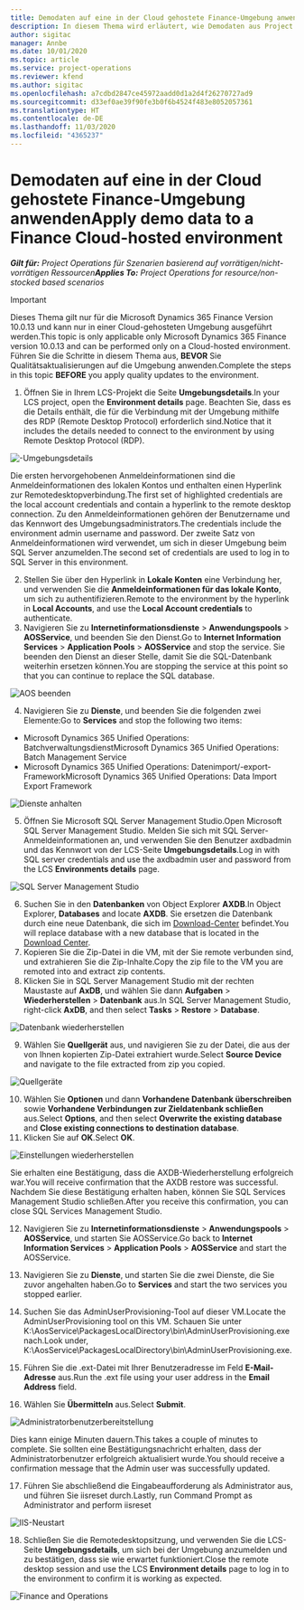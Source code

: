 ```yaml
---
title: Demodaten auf eine in der Cloud gehostete Finance-Umgebung anwenden
description: In diesem Thema wird erläutert, wie Demodaten aus Project Operations auf eine Cloud-gehostete Dynamics 365 Finance-Umgebung angewendet werden.
author: sigitac
manager: Annbe
ms.date: 10/01/2020
ms.topic: article
ms.service: project-operations
ms.reviewer: kfend
ms.author: sigitac
ms.openlocfilehash: a7cdbd2847ce45972aadd0d1a2d4f26270727ad9
ms.sourcegitcommit: d33ef0ae39f90fe3b0f6b4524f483e8052057361
ms.translationtype: HT
ms.contentlocale: de-DE
ms.lasthandoff: 11/03/2020
ms.locfileid: "4365237"
---
```

# <a name="apply-demo-data-to-a-finance-cloud-hosted-environment"></a><span data-ttu-id="829b2-103">Demodaten auf eine in der Cloud gehostete Finance-Umgebung anwenden</span><span class="sxs-lookup"><span data-stu-id="829b2-103">Apply demo data to a Finance Cloud-hosted environment</span></span>

<span data-ttu-id="829b2-104">_**Gilt für:** Project Operations für Szenarien basierend auf vorrätigen/nicht-vorrätigen Ressourcen_</span><span class="sxs-lookup"><span data-stu-id="829b2-104">_**Applies To:** Project Operations for resource/non-stocked based scenarios_</span></span>

> [!IMPORTANT]
> <span data-ttu-id="829b2-105">Dieses Thema gilt nur für die Microsoft Dynamics 365 Finance Version 10.0.13 und kann nur in einer Cloud-gehosteten Umgebung ausgeführt werden.</span><span class="sxs-lookup"><span data-stu-id="829b2-105">This topic is only applicable only Microsoft Dynamics 365 Finance version 10.0.13 and can be performed only on a Cloud-hosted environment.</span></span> <span data-ttu-id="829b2-106">Führen Sie die Schritte in diesem Thema aus, **BEVOR** Sie Qualitätsaktualisierungen auf die Umgebung anwenden.</span><span class="sxs-lookup"><span data-stu-id="829b2-106">Complete the steps in this topic **BEFORE** you apply quality updates to the environment.</span></span>

1. <span data-ttu-id="829b2-107">Öffnen Sie in Ihrem LCS-Projekt die Seite **Umgebungsdetails**.</span><span class="sxs-lookup"><span data-stu-id="829b2-107">In your LCS project, open the **Environment details** page.</span></span> <span data-ttu-id="829b2-108">Beachten Sie, dass es die Details enthält, die für die Verbindung mit der Umgebung mithilfe des RDP (Remote Desktop Protocol) erforderlich sind.</span><span class="sxs-lookup"><span data-stu-id="829b2-108">Notice that it includes the details needed to connect to the environment by using Remote Desktop Protocol (RDP).</span></span>

![-Umgebungsdetails](./media/1EnvironmentDetails.png)

<span data-ttu-id="829b2-110">Die ersten hervorgehobenen Anmeldeinformationen sind die Anmeldeinformationen des lokalen Kontos und enthalten einen Hyperlink zur Remotedesktopverbindung.</span><span class="sxs-lookup"><span data-stu-id="829b2-110">The first set of highlighted credentials are the local account credentials and contain a hyperlink to the remote desktop connection.</span></span> <span data-ttu-id="829b2-111">Zu den Anmeldeinformationen gehören der Benutzername und das Kennwort des Umgebungsadministrators.</span><span class="sxs-lookup"><span data-stu-id="829b2-111">The credentials include the environment admin username and password.</span></span> <span data-ttu-id="829b2-112">Der zweite Satz von Anmeldeinformationen wird verwendet, um sich in dieser Umgebung beim SQL Server anzumelden.</span><span class="sxs-lookup"><span data-stu-id="829b2-112">The second set of credentials are used to log in to SQL Server in this environment.</span></span>

2. <span data-ttu-id="829b2-113">Stellen Sie über den Hyperlink in **Lokale Konten** eine Verbindung her, und verwenden Sie die **Anmeldeinformationen für das lokale Konto**, um sich zu authentifizieren.</span><span class="sxs-lookup"><span data-stu-id="829b2-113">Remote to the environment by the hyperlink in **Local Accounts**, and use the **Local Account credentials** to authenticate.</span></span>
3. <span data-ttu-id="829b2-114">Navigieren Sie zu **Internetinformationsdienste** > **Anwendungspools** > **AOSService**, und beenden Sie den Dienst.</span><span class="sxs-lookup"><span data-stu-id="829b2-114">Go to **Internet Information Services** > **Application Pools** > **AOSService** and stop the service.</span></span> <span data-ttu-id="829b2-115">Sie beenden den Dienst an dieser Stelle, damit Sie die SQL-Datenbank weiterhin ersetzen können.</span><span class="sxs-lookup"><span data-stu-id="829b2-115">You are stopping the service at this point so that you can continue to replace the SQL database.</span></span>

![AOS beenden](./media/2StopAOS.png)

4. <span data-ttu-id="829b2-117">Navigieren Sie zu **Dienste**, und beenden Sie die folgenden zwei Elemente:</span><span class="sxs-lookup"><span data-stu-id="829b2-117">Go to **Services** and stop the following two items:</span></span>

- <span data-ttu-id="829b2-118">Microsoft Dynamics 365 Unified Operations: Batchverwaltungsdienst</span><span class="sxs-lookup"><span data-stu-id="829b2-118">Microsoft Dynamics 365 Unified Operations: Batch Management Service</span></span>
- <span data-ttu-id="829b2-119">Microsoft Dynamics 365 Unified Operations: Datenimport/-export-Framework</span><span class="sxs-lookup"><span data-stu-id="829b2-119">Microsoft Dynamics 365 Unified Operations: Data Import Export Framework</span></span>

![Dienste anhalten](./media/3StopServices.png)

5. <span data-ttu-id="829b2-121">Öffnen Sie Microsoft SQL Server Management Studio.</span><span class="sxs-lookup"><span data-stu-id="829b2-121">Open Microsoft SQL Server Management Studio.</span></span> <span data-ttu-id="829b2-122">Melden Sie sich mit SQL Server-Anmeldeinformationen an, und verwenden Sie den Benutzer axdbadmin und das Kennwort von der LCS-Seite **Umgebungsdetails**.</span><span class="sxs-lookup"><span data-stu-id="829b2-122">Log in with SQL server credentials and use the axdbadmin user and password from the LCS **Environments details** page.</span></span>

![SQL Server Management Studio](./media/4SSMS.png)

6. <span data-ttu-id="829b2-124">Suchen Sie in den **Datenbanken** von Object Explorer **AXDB**.</span><span class="sxs-lookup"><span data-stu-id="829b2-124">In Object Explorer, **Databases** and locate **AXDB**.</span></span> <span data-ttu-id="829b2-125">Sie ersetzen die Datenbank durch eine neue Datenbank, die sich im [Download-Center](https://download.microsoft.com/download/1/a/3/1a314bd2-b082-4a87-abdc-1ba26c92b63d/ProjOpsDemoDataFOGARelease.zip) befindet.</span><span class="sxs-lookup"><span data-stu-id="829b2-125">You will replace database with a new database that is located in the [Download Center](https://download.microsoft.com/download/1/a/3/1a314bd2-b082-4a87-abdc-1ba26c92b63d/ProjOpsDemoDataFOGARelease.zip).</span></span> 
7. <span data-ttu-id="829b2-126">Kopieren Sie die Zip-Datei in die VM, mit der Sie remote verbunden sind, und extrahieren Sie die Zip-Inhalte.</span><span class="sxs-lookup"><span data-stu-id="829b2-126">Copy the zip file to the VM you are remoted into and extract zip contents.</span></span>
8. <span data-ttu-id="829b2-127">Klicken Sie in SQL Server Management Studio mit der rechten Maustaste auf **AxDB**, und wählen Sie dann **Aufgaben** > **Wiederherstellen** > **Datenbank** aus.</span><span class="sxs-lookup"><span data-stu-id="829b2-127">In SQL Server Management Studio, right-click **AxDB**, and then select **Tasks** > **Restore** > **Database**.</span></span>

![Datenbank wiederherstellen](./media/5RestoreDatabase.png)

9. <span data-ttu-id="829b2-129">Wählen Sie **Quellgerät** aus, und navigieren Sie zu der Datei, die aus der von Ihnen kopierten Zip-Datei extrahiert wurde.</span><span class="sxs-lookup"><span data-stu-id="829b2-129">Select **Source Device** and navigate to the file extracted from zip you copied.</span></span>

![Quellgeräte](./media/6SourceDevice.png)

10. <span data-ttu-id="829b2-131">Wählen Sie **Optionen** und dann **Vorhandene Datenbank überschreiben** sowie **Vorhandene Verbindungen zur Zieldatenbank schließen** aus.</span><span class="sxs-lookup"><span data-stu-id="829b2-131">Select **Options**, and then select **Overwrite the existing database** and **Close existing connections to destination database**.</span></span> 
11. <span data-ttu-id="829b2-132">Klicken Sie auf **OK**.</span><span class="sxs-lookup"><span data-stu-id="829b2-132">Select **OK**.</span></span>

![Einstellungen wiederherstellen](./media/7RestoreSetting.png)

<span data-ttu-id="829b2-134">Sie erhalten eine Bestätigung, dass die AXDB-Wiederherstellung erfolgreich war.</span><span class="sxs-lookup"><span data-stu-id="829b2-134">You will receive confirmation that the AXDB restore was successful.</span></span> <span data-ttu-id="829b2-135">Nachdem Sie diese Bestätigung erhalten haben, können Sie SQL Services Management Studio schließen.</span><span class="sxs-lookup"><span data-stu-id="829b2-135">After you receive this confirmation, you can close SQL Services Management Studio.</span></span>

12. <span data-ttu-id="829b2-136">Navigieren Sie zu **Internetinformationsdienste** > **Anwendungspools** > **AOSService**, und starten Sie AOSService.</span><span class="sxs-lookup"><span data-stu-id="829b2-136">Go back to **Internet Information Services** > **Application Pools** > **AOSService** and start the AOSService.</span></span>
13. <span data-ttu-id="829b2-137">Navigieren Sie zu **Dienste**, und starten Sie die zwei Dienste, die Sie zuvor angehalten haben.</span><span class="sxs-lookup"><span data-stu-id="829b2-137">Go to **Services** and start the two services you stopped earlier.</span></span>

14. <span data-ttu-id="829b2-138">Suchen Sie das AdminUserProvisioning-Tool auf dieser VM.</span><span class="sxs-lookup"><span data-stu-id="829b2-138">Locate the AdminUserProvisioning tool on this VM.</span></span> <span data-ttu-id="829b2-139">Schauen Sie unter K:\AosService\PackagesLocalDirectory\bin\AdminUserProvisioning.exe nach.</span><span class="sxs-lookup"><span data-stu-id="829b2-139">Look under, K:\AosService\PackagesLocalDirectory\bin\AdminUserProvisioning.exe.</span></span>
15. <span data-ttu-id="829b2-140">Führen Sie die .ext-Datei mit Ihrer Benutzeradresse im Feld **E-Mail-Adresse** aus.</span><span class="sxs-lookup"><span data-stu-id="829b2-140">Run the .ext file using your user address in the **Email Address** field.</span></span> 
16. <span data-ttu-id="829b2-141">Wählen Sie **Übermitteln** aus.</span><span class="sxs-lookup"><span data-stu-id="829b2-141">Select **Submit**.</span></span>

![Administratorbenutzerbereitstellung](./media/8AdminUserProvisioning.png)

<span data-ttu-id="829b2-143">Dies kann einige Minuten dauern.</span><span class="sxs-lookup"><span data-stu-id="829b2-143">This takes a couple of minutes to complete.</span></span> <span data-ttu-id="829b2-144">Sie sollten eine Bestätigungsnachricht erhalten, dass der Administratorbenutzer erfolgreich aktualisiert wurde.</span><span class="sxs-lookup"><span data-stu-id="829b2-144">You should receive a confirmation message that the Admin user was successfully updated.</span></span>

17. <span data-ttu-id="829b2-145">Führen Sie abschließend die Eingabeaufforderung als Administrator aus, und führen Sie iisreset durch.</span><span class="sxs-lookup"><span data-stu-id="829b2-145">Lastly, run Command Prompt as Administrator and perform iisreset</span></span>

![IIS-Neustart](./media/9IISReset.png)

18. <span data-ttu-id="829b2-147">Schließen Sie die Remotedesktopsitzung, und verwenden Sie die LCS-Seite **Umgebungsdetails**, um sich bei der Umgebung anzumelden und zu bestätigen, dass sie wie erwartet funktioniert.</span><span class="sxs-lookup"><span data-stu-id="829b2-147">Close the remote desktop session and use the LCS **Environment details** page to log in to the environment to confirm it is working as expected.</span></span>

![Finance and Operations](./media/10FinanceAndOperations.png)
